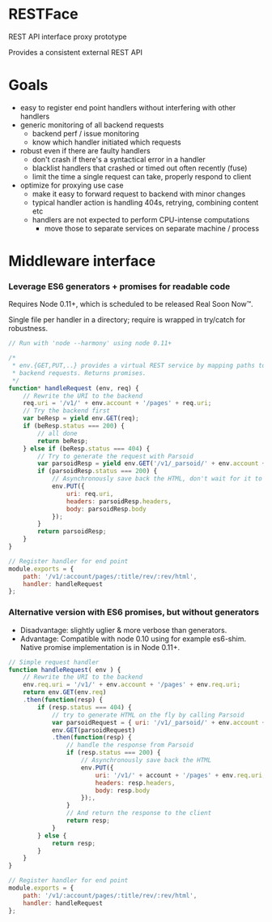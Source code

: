 RESTFace
========

REST API interface proxy prototype

Provides a consistent external REST API

Goals
=====
- easy to register end point handlers without interfering with other handlers
- generic monitoring of all backend requests
	- backend perf / issue monitoring
	- know which handler initiated which requests
- robust even if there are faulty handlers
	- don't crash if there's a syntactical error in a handler
	- blacklist handlers that crashed or timed out often recently (fuse)
	- limit the time a single request can take, properly respond to client
- optimize for proxying use case
	- make it easy to forward request to backend with minor changes
	- typical handler action is handling 404s, retrying, combining content etc
	- handlers are not expected to perform CPU-intense computations
		- move those to separate services on separate machine / process

Middleware interface
====================

### Leverage ES6 generators + promises for readable code

Requires Node 0.11+, which is scheduled to be released Real Soon Now™.

Single file per handler in a directory; require is wrapped in try/catch for robustness.
```javascript
// Run with 'node --harmony' using node 0.11+

/*
 * env.{GET,PUT,..} provides a virtual REST service by mapping paths to
 * backend requests. Returns promises.
 */
function* handleRequest (env, req) {
    // Rewrite the URI to the backend
    req.uri = '/v1/' + env.account + '/pages' + req.uri;
    // Try the backend first
    var beResp = yield env.GET(req);
    if (beResp.status === 200) {
        // all done
        return beResp;
    } else if (beResp.status === 404) {
        // Try to generate the request with Parsoid
        var parsoidResp = yield env.GET('/v1/_parsoid/' + env.account + env.req.uri);
        if (parsoidResp.status === 200) {
            // Asynchronously save back the HTML, don't wait for it to finish
			env.PUT({
				uri: req.uri,
				headers: parsoidResp.headers,
				body: parsoidResp.body
			});
        }
        return parsoidResp;
    }
}

// Register handler for end point
module.exports = {
	path: '/v1/:account/pages/:title/rev/:rev/html',
	handler: handleRequest
};
```

### Alternative version with ES6 promises, but without generators

- Disadvantage: slightly uglier & more verbose than generators.
- Advantage: Compatible with node 0.10 using for example es6-shim. Native
  promise implementation is in Node 0.11+.

```javascript
// Simple request handler
function handleRequest( env ) {
    // Rewrite the URI to the backend
    env.req.uri = '/v1/' + env.account + '/pages' + env.req.uri;
    return env.GET(env.req)
	.then(function(resp) {
		if (resp.status === 404) {
            // try to generate HTML on the fly by calling Parsoid
            var parsoidRequest = { uri: '/v1/_parsoid/' + env.account + env.req.uri };
            env.GET(parsoidRequest)
			.then(function(resp) {
				// handle the response from Parsoid
				if (resp.status === 200) {
					// Asynchronously save back the HTML
					env.PUT({
						uri: '/v1/' + account + '/pages' + env.req.uri,
						headers: resp.headers,
						body: resp.body
					});,
				}
				// And return the response to the client
				return resp;
			}
		} else {
			return resp;
		}
	}
}

// Register handler for end point
module.exports = {
	path: '/v1/:account/pages/:title/rev/:rev/html',
	handler: handleRequest
};
```
